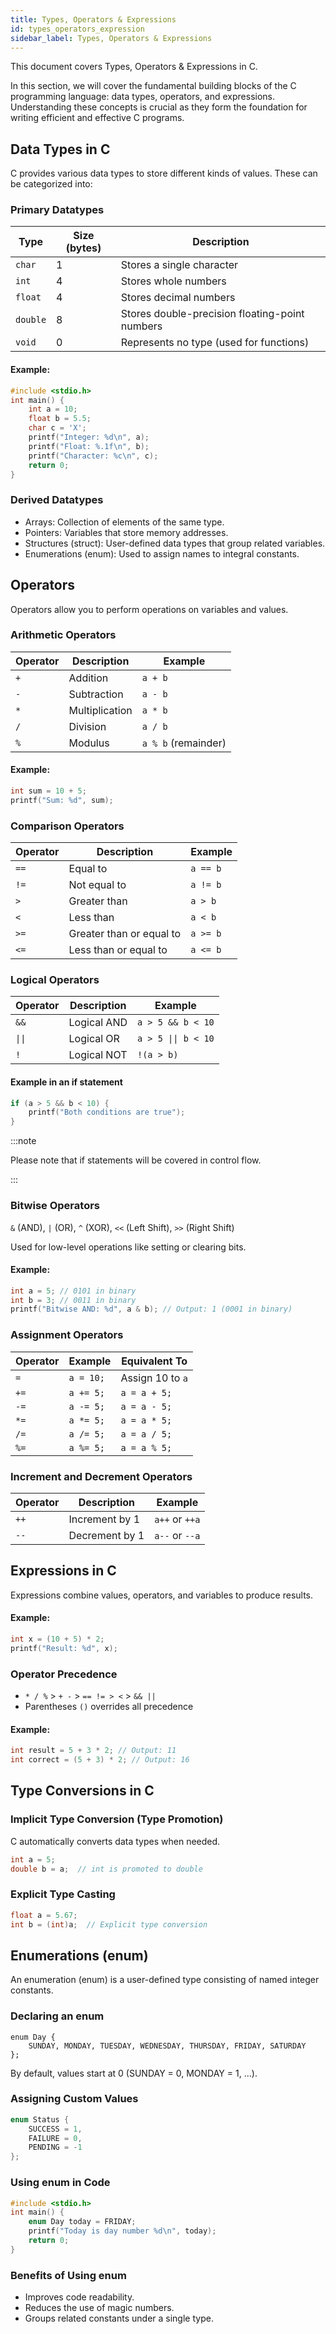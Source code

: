 ```yaml
---
title: Types, Operators & Expressions
id: types_operators_expression
sidebar_label: Types, Operators & Expressions
---
```


This document covers Types, Operators & Expressions in C.

In this section, we will cover the fundamental building blocks of the C programming language: data types, operators, and expressions. Understanding these concepts is crucial as they form the foundation for writing efficient and effective C programs.

## Data Types in C
C provides various data types to store different kinds of values. These can be categorized into:

### Primary Datatypes

| Type  | Size (bytes) | Description |
|-------|-------------|-------------|
| `char`  | 1  | Stores a single character |
| `int`  | 4  | Stores whole numbers |
| `float`  | 4  | Stores decimal numbers |
| `double`  | 8  | Stores double-precision floating-point numbers |
| `void`  | 0  | Represents no type (used for functions) |

#### Example:
```c
#include <stdio.h>
int main() {
    int a = 10;
    float b = 5.5;
    char c = 'X';
    printf("Integer: %d\n", a);
    printf("Float: %.1f\n", b);
    printf("Character: %c\n", c);
    return 0;
}
```

### Derived Datatypes
- Arrays: Collection of elements of the same type.
- Pointers: Variables that store memory addresses.
- Structures (struct): User-defined data types that group related variables.
- Enumerations (enum): Used to assign names to integral constants.

## Operators
Operators allow you to perform operations on variables and values.

### Arithmetic Operators

| Operator | Description | Example |
|----------|-------------|---------|
| `+` | Addition | `a + b` |
| `-` | Subtraction | `a - b` |
| `*` | Multiplication | `a * b` |
| `/` | Division | `a / b` |
| `%` | Modulus | `a % b` (remainder) |

#### Example:
```c
int sum = 10 + 5;
printf("Sum: %d", sum);
```

### Comparison Operators
| Operator | Description | Example |
|----------|-------------|---------|
| `==` | Equal to | `a == b` |
| `!=` | Not equal to | `a != b` |
| `>` | Greater than | `a > b` |
| `<` | Less than | `a < b` |
| `>=` | Greater than or equal to | `a >= b` |
| `<=` | Less than or equal to | `a <= b` |

### Logical Operators
| Operator | Description | Example |
|----------|-------------|---------|
| `&&` | Logical AND | `a > 5 && b < 10` |
| `\|\|` | Logical OR | `a > 5 \|\| b < 10` |
| `!` | Logical NOT | `!(a > b)` |

#### Example in an if statement
```c
if (a > 5 && b < 10) {
    printf("Both conditions are true");
}
```
:::note

Please note that if statements will be covered in control flow.

:::

### Bitwise Operators
`&` (AND), `|` (OR), `^` (XOR), `<<` (Left Shift), `>>` (Right Shift)

Used for low-level operations like setting or clearing bits.

#### Example: 
```c
int a = 5; // 0101 in binary
int b = 3; // 0011 in binary
printf("Bitwise AND: %d", a & b); // Output: 1 (0001 in binary)
```

### Assignment Operators
| Operator | Example | Equivalent To |
|----------|---------|---------------|
| `=` | `a = 10;` | Assign 10 to `a` |
| `+=` | `a += 5;` | `a = a + 5;` |
| `-=` | `a -= 5;` | `a = a - 5;` |
| `*=` | `a *= 5;` | `a = a * 5;` |
| `/=` | `a /= 5;` | `a = a / 5;` |
| `%=` | `a %= 5;` | `a = a % 5;` |

### Increment and Decrement Operators
| Operator | Description | Example |
|----------|-------------|---------|
| `++` | Increment by 1 | `a++` or `++a` |
| `--` | Decrement by 1 | `a--` or `--a` |

## Expressions in C
Expressions combine values, operators, and variables to produce results.

#### Example:
```c
int x = (10 + 5) * 2;
printf("Result: %d", x);
```

### Operator Precedence
- `* / %` > `+ -` > `== != > <` > `&& ||`
- Parentheses `()` overrides all precedence

#### Example: 
```c
int result = 5 + 3 * 2; // Output: 11
int correct = (5 + 3) * 2; // Output: 16
```

## Type Conversions in C

### Implicit Type Conversion (Type Promotion)

C automatically converts data types when needed.
```c
int a = 5;
double b = a;  // int is promoted to double
```

### Explicit Type Casting
```c
float a = 5.67;
int b = (int)a;  // Explicit type conversion
```

## Enumerations (enum)

An enumeration (enum) is a user-defined type consisting of named integer constants.

### Declaring an enum
```
enum Day {
    SUNDAY, MONDAY, TUESDAY, WEDNESDAY, THURSDAY, FRIDAY, SATURDAY
};
```

By default, values start at 0 (SUNDAY = 0, MONDAY = 1, ...).

### Assigning Custom Values
```c
enum Status {
    SUCCESS = 1,
    FAILURE = 0,
    PENDING = -1
};
```

### Using enum in Code
```c
#include <stdio.h>
int main() {
    enum Day today = FRIDAY;
    printf("Today is day number %d\n", today);
    return 0;
}
```

### Benefits of Using enum

- Improves code readability.
- Reduces the use of magic numbers.
- Groups related constants under a single type.